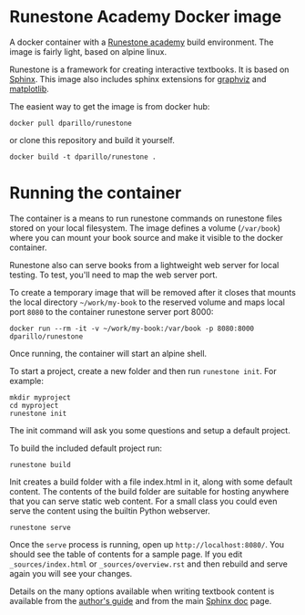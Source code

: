 # Runestone Academy Docker image
A docker container with a 
[Runestone academy](https://runestone.academy/) build environment.
The image is fairly light, based on alpine linux.

Runestone is a framework for creating interactive textbooks.
It is based on [Sphinx](http://www.sphinx-doc.org).
This image also includes sphinx extensions for 
[graphviz](https://graphviz.gitlab.io) and
[matplotlib](https://matplotlib.org).

The easient way to get the image is from docker hub:

```
docker pull dparillo/runestone
```

or clone this repository and build it yourself.

```
docker build -t dparillo/runestone .
```
  
# Running the container
The container is a means to run runestone commands on runestone files stored
on your local filesystem.
The image defines a volume (`/var/book`) where you can mount your book source
and make it visible to the docker container.

Runestone also can serve books from a lightweight web server for local testing.
To test, you'll need to map the web server port.

To create a temporary image that will be removed after it closes that
mounts the local directory `~/work/my-book` to the reserved volume
and maps local port `8080` to the container runestone server port 8000:

```
docker run --rm -it -v ~/work/my-book:/var/book -p 8080:8000 dparillo/runestone
```

Once running, the container will start an alpine shell.
 
To start a project, 
create a new folder and then run `runestone init`.
For example:

```
mkdir myproject
cd myproject
runestone init
```

The init command will ask you some questions and setup a default project.

To build the included default project run:

```
runestone build
```

Init creates a build folder with a file index.html in it,
along with some default content.
The contents of the build folder are suitable for hosting anywhere 
that you can serve static web content.
For a small class you could even serve the content using the builtin 
Python webserver.

```
runestone serve
```

Once the `serve` process is running,
open up `http://localhost:8080/`.
You should see the table of contents for a sample page.
If you edit ``_sources/index.html`` or ``_sources/overview.rst`` and 
then rebuild and serve again you will see your changes.

Details on the many options available when writing textbook content is
available from the 
[author's guide](https://runestone.academy/runestone/static/authorguide/index.html)
and from the main 
[Sphinx doc](http://www.sphinx-doc.org) page.


